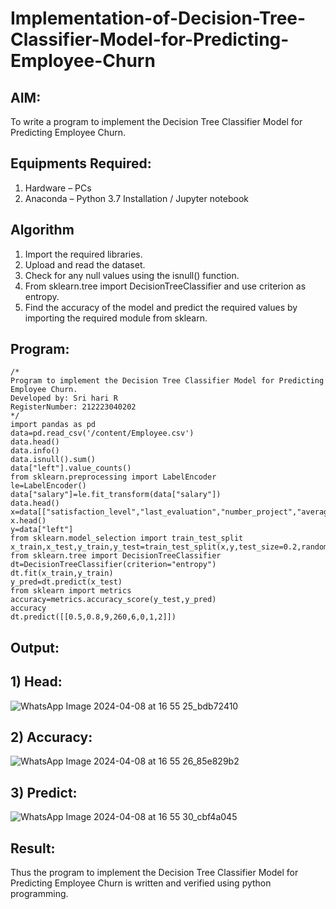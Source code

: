 # Implementation-of-Decision-Tree-Classifier-Model-for-Predicting-Employee-Churn

## AIM:
To write a program to implement the Decision Tree Classifier Model for Predicting Employee Churn.

## Equipments Required:
1. Hardware – PCs
2. Anaconda – Python 3.7 Installation / Jupyter notebook

## Algorithm
1. Import the required libraries.
2. Upload and read the dataset.
3. Check for any null values using the isnull() function.
4. From sklearn.tree import DecisionTreeClassifier and use criterion as entropy.
5. Find the accuracy of the model and predict the required values by importing the required module from sklearn. 

## Program:
```
/*
Program to implement the Decision Tree Classifier Model for Predicting Employee Churn.
Developed by: Sri hari R
RegisterNumber: 212223040202
*/
import pandas as pd
data=pd.read_csv('/content/Employee.csv')
data.head()
data.info()
data.isnull().sum()
data["left"].value_counts()
from sklearn.preprocessing import LabelEncoder
le=LabelEncoder()
data["salary"]=le.fit_transform(data["salary"])
data.head()
x=data[["satisfaction_level","last_evaluation","number_project","average_montly_hours","time_spend_company","Work_accident","promotion_last_5years","salary"]]
x.head()
y=data["left"]
from sklearn.model_selection import train_test_split
x_train,x_test,y_train,y_test=train_test_split(x,y,test_size=0.2,random_state=100)
from sklearn.tree import DecisionTreeClassifier
dt=DecisionTreeClassifier(criterion="entropy")
dt.fit(x_train,y_train)
y_pred=dt.predict(x_test)
from sklearn import metrics
accuracy=metrics.accuracy_score(y_test,y_pred)
accuracy
dt.predict([[0.5,0.8,9,260,6,0,1,2]])
```

## Output:

## 1) Head:
![WhatsApp Image 2024-04-08 at 16 55 25_bdb72410](https://github.com/srrihaari/Implementation-of-Decision-Tree-Classifier-Model-for-Predicting-Employee-Churn/assets/145550674/91ad60eb-598e-4e22-96c3-ef3f68a16705)

## 2) Accuracy:
![WhatsApp Image 2024-04-08 at 16 55 26_85e829b2](https://github.com/srrihaari/Implementation-of-Decision-Tree-Classifier-Model-for-Predicting-Employee-Churn/assets/145550674/14a4e6fe-71e7-4b50-9f81-c7dafc409a29)

## 3) Predict:
![WhatsApp Image 2024-04-08 at 16 55 30_cbf4a045](https://github.com/srrihaari/Implementation-of-Decision-Tree-Classifier-Model-for-Predicting-Employee-Churn/assets/145550674/932c43d9-1b58-4f63-bf6a-865afb475a60)


## Result:
Thus the program to implement the  Decision Tree Classifier Model for Predicting Employee Churn is written and verified using python programming.
